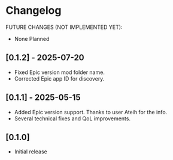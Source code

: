 # Changelog

FUTURE CHANGES (NOT IMPLEMENTED YET):

- None Planned

## [0.1.2] - 2025-07-20

- Fixed Epic version mod folder name.
- Corrected Epic app ID for discovery.

## [0.1.1] - 2025-05-15

- Added Epic version support. Thanks to user Ateih for the info.
- Several technical fixes and QoL improvements.

## [0.1.0]

- Initial release
